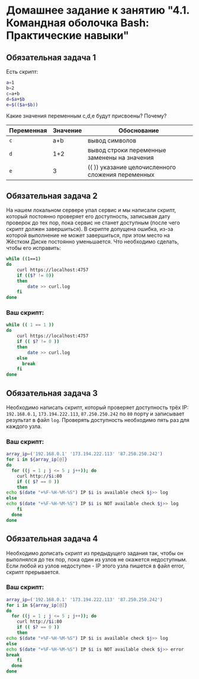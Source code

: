 # Домашнее задание к занятию "4.1. Командная оболочка Bash: Практические навыки"

## Обязательная задача 1

Есть скрипт:
```bash
a=1
b=2
c=a+b
d=$a+$b
e=$(($a+$b))
```

Какие значения переменным c,d,e будут присвоены? Почему?

| Переменная  | Значение | Обоснование                                       |
| ------------- |----------|---------------------------------------------------|
| `c`  | a+b      | вывод символов                                    |
| `d`  | 1+2      | вывод строки переменные заменены на значения      |
| `e`  | 3        | (( )) указание целочисленного сложения переменных |


## Обязательная задача 2
На нашем локальном сервере упал сервис и мы написали скрипт, который постоянно проверяет его доступность, записывая дату проверок до тех пор, пока сервис не станет доступным (после чего скрипт должен завершиться). В скрипте допущена ошибка, из-за которой выполнение не может завершиться, при этом место на Жёстком Диске постоянно уменьшается. Что необходимо сделать, чтобы его исправить:
```bash
while ((1==1)
do
	curl https://localhost:4757
	if (($? != 0))
	then
		date >> curl.log
	fi
done
```

### Ваш скрипт:
```bash
while (( 1 == 1 ))
do
	curl https://localhost:4757
	if (( $? != 0 ))
	then
		date >> curl.log
	else
	  break 
	fi
done
```

## Обязательная задача 3
Необходимо написать скрипт, который проверяет доступность трёх IP: `192.168.0.1`, `173.194.222.113`, `87.250.250.242` по `80` порту и записывает результат в файл `log`. Проверять доступность необходимо пять раз для каждого узла.

### Ваш скрипт:
```bash
array_ip=('192.168.0.1' '173.194.222.113' '87.250.250.242')
for i in ${array_ip[@]}
do
  for ((j = 1 ; j <= 5 ; j++)); do
    curl http://$i:80
    if (( $? == 0 ))
    then
echo $(date "+%F-%H-%M-%S") IP $i is available check $j>> log
else
echo $(date "+%F-%H-%M-%S") IP $i is NOT available check $j>> log
    fi
  done
done 
```

## Обязательная задача 4
Необходимо дописать скрипт из предыдущего задания так, чтобы он выполнялся до тех пор, пока один из узлов не окажется недоступным. Если любой из узлов недоступен - IP этого узла пишется в файл error, скрипт прерывается.

### Ваш скрипт:
```bash
array_ip=('192.168.0.1' '173.194.222.113' '87.250.250.242')
for i in ${array_ip[@]}
do
  for ((j = 1 ; j <= 5 ; j++)); do
    curl http://$i:80
    if (( $? == 0 ))
    then
echo $(date "+%F-%H-%M-%S") IP $i is available check $j>> log
else
echo $(date "+%F-%H-%M-%S") IP $i is NOT available check $j>> error
break 
    fi
  done
done 
```
